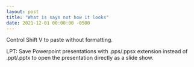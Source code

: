 ```yaml
---
layout: post
title: "What is says not how it looks"
date: 2021-12-01 00:00:00 -0500
---
```

Control Shift V to paste without formatting.

LPT: Save Powerpoint presentations with .pps/.ppsx extension instead of .ppt/.pptx to open the presentation directly as a slide show.